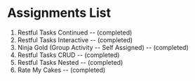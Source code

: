 # Assignments List

1. Restful Tasks Continued -- (completed)
2. Restful Tasks Interactive -- (completed)
3. Ninja Gold (Group Activity -- Self Assigned) -- (completed)
4. Restful Tasks CRUD -- (completed)
5. Restful Tasks Nested -- (completed)
6. Rate My Cakes -- (completed)

